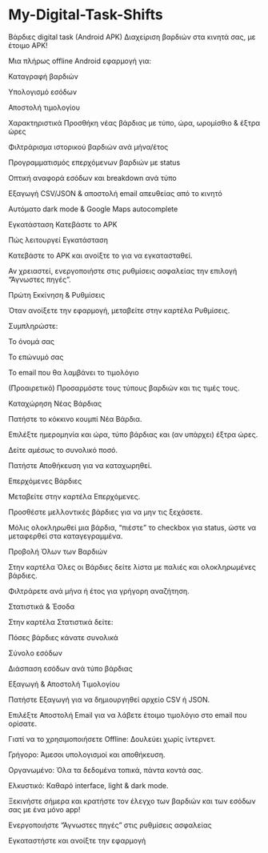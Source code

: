 # My-Digital-Task-Shifts

Βάρδιες digital task (Android APK)
Διαχείριση βαρδιών στα κινητά σας, με έτοιμο APK!

Μια πλήρως offline Android εφαρμογή για:

Καταγραφή βαρδιών

Υπολογισμό εσόδων

Αποστολή τιμολογίου

Χαρακτηριστικά
Προσθήκη νέας βάρδιας με τύπο, ώρα, ωρομίσθιο & έξτρα ώρες

Φιλτράρισμα ιστορικού βαρδιών ανά μήνα/έτος

Προγραμματισμός επερχόμενων βαρδιών με status

Οπτική αναφορά εσόδων και breakdown ανά τύπο

Εξαγωγή CSV/JSON & αποστολή email απευθείας από το κινητό

Αυτόματο dark mode & Google Maps autocomplete

Εγκατάσταση
Κατεβάστε το APK

Πώς λειτουργεί
Εγκατάσταση

Κατεβάστε το APK και ανοίξτε το για να εγκατασταθεί.

Αν χρειαστεί, ενεργοποιήστε στις ρυθμίσεις ασφαλείας την επιλογή “Άγνωστες πηγές”.

Πρώτη Εκκίνηση & Ρυθμίσεις

Όταν ανοίξετε την εφαρμογή, μεταβείτε στην καρτέλα Ρυθμίσεις.

Συμπληρώστε:

Το όνομά σας

Το επώνυμό σας

Το email που θα λαμβάνει το τιμολόγιο

(Προαιρετικό) Προσαρμόστε τους τύπους βαρδιών και τις τιμές τους.

Καταχώρηση Νέας Βάρδιας

Πατήστε το κόκκινο κουμπί Νέα Βάρδια.

Επιλέξτε ημερομηνία και ώρα, τύπο βάρδιας και (αν υπάρχει) έξτρα ώρες.

Δείτε αμέσως το συνολικό ποσό.

Πατήστε Αποθήκευση για να καταχωρηθεί.

Επερχόμενες Βάρδιες

Μεταβείτε στην καρτέλα Επερχόμενες.

Προσθέστε μελλοντικές βάρδιες για να μην τις ξεχάσετε.

Μόλις ολοκληρωθεί μια βάρδια, “πιέστε” το checkbox για status, ώστε να μεταφερθεί στα καταγεγραμμένα.

Προβολή Όλων των Βαρδιών

Στην καρτέλα Όλες οι Βάρδιες δείτε λίστα με παλιές και ολοκληρωμένες βάρδιες.

Φιλτράρετε ανά μήνα ή έτος για γρήγορη αναζήτηση.

Στατιστικά & Έσοδα

Στην καρτέλα Στατιστικά δείτε:

Πόσες βάρδιες κάνατε συνολικά

Σύνολο εσόδων

Διάσπαση εσόδων ανά τύπο βάρδιας

Εξαγωγή & Αποστολή Τιμολογίου

Πατήστε Εξαγωγή για να δημιουργηθεί αρχείο CSV ή JSON.

Επιλέξτε Αποστολή Email για να λάβετε έτοιμο τιμολόγιο στο email που ορίσατε.

Γιατί να το χρησιμοποιήσετε
Offline: Δουλεύει χωρίς ίντερνετ.

Γρήγορο: Άμεσοι υπολογισμοί και αποθήκευση.

Οργανωμένο: Όλα τα δεδομένα τοπικά, πάντα κοντά σας.

Ελκυστικό: Καθαρό interface, light & dark mode.

Ξεκινήστε σήμερα και κρατήστε τον έλεγχο των βαρδιών και των εσόδων σας με ένα μόνο app!

Ενεργοποιήστε “Άγνωστες πηγές” στις ρυθμίσεις ασφαλείας

Εγκαταστήστε και ανοίξτε την εφαρμογή
